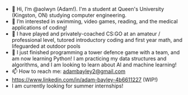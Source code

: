 - 👋 Hi, I’m @aolwyn (Adam!). I'm a student at Queen's University (Kingston, ON) studying computer engineering.
- 👀 I’m interested in swimming, video games, reading, and the medical applications of coding! 
- 🔨 I have  played and privately-coached CS:GO at an amateur / professional level, tutored introductory coding and first year math, and lifeguarded at outdoor pools
- 🌱 I just finished programming a tower defence game with a team, and am now learning Python! I am practicing my data structures and algorithms, and I am looking to learn about AI and machine learning! 
- 📫 How to reach me: adambayley2@gmail.com
- https://www.linkedin.com/in/adam-bayley-4b6611227 (WIP!)
- I am currently looking for summer internships!

<!---
aolwyn/aolwyn is a ✨ special ✨ repository because its `README.md` (this file) appears on your GitHub profile.
You can click the Preview link to take a look at your changes.
--->
